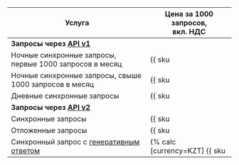 | Услуга  | Цена за 1000 запросов,<br/>вкл. НДС |
|---------|-------------------------------------|
| **Запросы через [API v1](../../search-api/concepts/index.md#api-v1)** | |
| Ночные синхронные запросы, первые 1000 запросов в месяц | {{ sku|KZT|searchapi.requests.night.v1|string }} |
| Ночные синхронные запросы, свыше 1000 запросов в месяц | {{ sku|KZT|searchapi.requests.night.v1|pricingRate.1|string }} |
| Дневные синхронные запросы | {{ sku|KZT|searchapi.requests.day.v1|string }} |
| **Запросы через [API v2](../../search-api/concepts/index.md#api-v2)** | |
| Синхронные запросы | {{ sku|KZT|searchapi.requests.sync.v3|string }} |
| Отложенные запросы | {{ sku|KZT|searchapi.requests.async.v3|string }} | 
| Синхронный запрос с [генеративным ответом](../../search-api/concepts/generative-response.md) | {% calc [currency=KZT] {{ sku|KZT|searchapi.generative.requests.v3|number }} × 1000 %} |